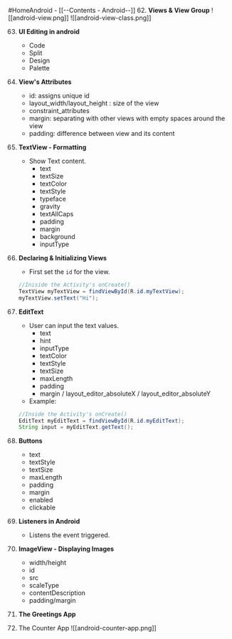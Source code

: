 #HomeAndroid - [[--Contents - Android--]]
62. **Views & View Group**
	![[android-view.png]]
	![[android-view-class.png]]

63. **UI Editing in android**
	- Code
	- Split
	- Design
	- Palette

64. **View's Attributes**
	- id: assigns unique id
	- layout_width/layout_height : size of the view
	- constraint_attributes
	- margin: separating with other views with empty spaces around the view
	- padding: difference between view and its content

65. **TextView - Formatting**
	- Show Text content.
		- text
		- textSize
		- textColor
		- textStyle
		- typeface
		- gravity
		- textAllCaps
		- padding
		- margin
		- background
		- inputType

66. **Declaring & Initializing Views**
	- First set the `id` for the view.
	``` java
	//Iniside the Activity's onCreate()
	TextView myTextView = findViewById(R.id.myTextView);
	myTextView.setText("Hi");
	```

67. **EditText**
	- User can input the text values.
		- text
		- hint
		- inputType
		- textColor
		- textStyle
		- textSize
		- maxLength
		- padding
		- margin / layout_editor_absoluteX /  layout_editor_absoluteY
	- Example:
	``` java
	//Inside the Activity's onCreate()
	EditText myEditText = findViewById(R.id.myEditText);
	String input = myEditText.getText();
	```

68. **Buttons**
	- text
	- textStyle
	- textSize
	- maxLength
	- padding
	- margin
	- enabled
	- clickable

69. **Listeners in Android**
	- Listens the event triggered.

70. **ImageView - Displaying Images**
	- width/height
	- id
	- src
	- scaleType
	- contentDescription
	- padding/margin

71. **The Greetings App**

72. The Counter App ![[android-counter-app.png]]